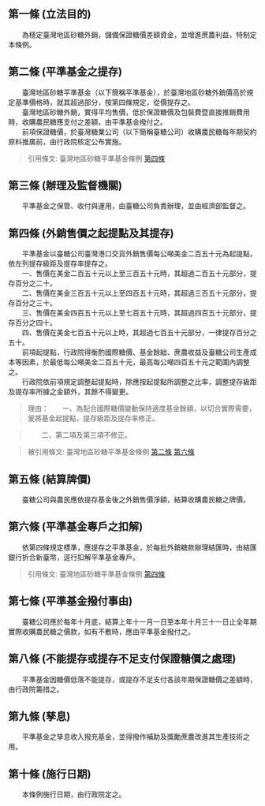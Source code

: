 第一條 (立法目的)
-----------------
　　為穩定臺灣地區砂糖外銷，儲備保證糖價差額資金，並增進蔗農利益，特制定本條例。  


第二條 (平準基金之提存)
-----------------------
　　臺灣地區砂糖平準基金（以下簡稱平準基金），於臺灣地區砂糖外銷價高於規定基準價格時，就其超過部分，按第四條規定，從價提存之。  
　　臺灣地區砂糖外銷，實得平均售價，低於保證糖價及包裝費暨直接推銷費用時，收購農民糖應支付之差額，由平準基金撥付之。  
　　前項保證糖價，於臺灣糖業公司（以下簡稱臺糖公司）收購農民糖每年期契約原料推廣前，由行政院核定公布實施。  
> 引用條文: 臺灣地區砂糖平準基金條例 [第四條](1916#第四條-外銷售價之起提點及其提存)



第三條 (辦理及監督機關)
-----------------------
　　平準基金之保管、收付與運用，由臺糖公司負責辦理，並由經濟部監督之。  


第四條 (外銷售價之起提點及其提存)
---------------------------------
　　平準基金以臺糖公司臺灣港口交貨外銷售價每公噸美金二百五十元為起提點，依左列提存級距及提存率提存之。  
　　一、售價在美金二百五十元以上至三百五十元時，其超過二百五十元部分，提存百分之二十。  
　　二、售價在美金三百五十元以上至四百五十元時，其超過三百五十元部分，提存百分之三十。  
　　三、售價在美金四百五十元以上至七百五十元時，其超過四百五十元部分，提存百分之四十。  
　　四、售價在美金七百五十元以上時，其超過七百五十元部分，一律提存百分之五十。  
　　前項起提點，行政院得衡酌國際糖價、基金餘絀、蔗農收益及臺糖公司生產成本等因素，於最低每公噸美金二百五十元，最高每公噸四百五十元之範圍內調整之。  
　　行政院依前項規定調整起提點時，除應按起提點所調整之比率，調整提存級距及提存率所據之金額外，其餘不得變更。  
> 理由：　　一、為配合國際糖價變動保持適度基金餘額，以切合實際需要，爰將基金起提點，提存級距及提存率修正。

> 　　二、第二項及第三項不修正。

> 被引用條文: 臺灣地區砂糖平準基金條例 [第二條](1916#第二條-平準基金之提存) [第六條](1916#第六條-平準基金專戶之扣解)



第五條 (結算牌價)
-----------------
　　臺糖公司與農民應依提存基金後之外銷售價淨額，結算收購農民糖之牌價。  


第六條 (平準基金專戶之扣解)
---------------------------
　　依第四條規定標準，應提存之平準基金，於每批外銷糖款辦理結匯時，由結匯銀行折合新臺幣，逕行扣解平準基金專戶。  
> 引用條文: 臺灣地區砂糖平準基金條例 [第四條](1916#第四條-外銷售價之起提點及其提存)



第七條 (平準基金撥付事由)
-------------------------
　　臺糖公司應於每年十月底，結算上年十一月一日至本年十月三十一日止全年期實際收購農民糖之價款，如有不敷時，應由平準基金撥付之。  


第八條 (不能提存或提存不足支付保證糖價之處理)
---------------------------------------------
　　平準基金因糖價低落不能提存，或提存不足支付各該年期保證糖價之差額時，由行政院籌措之。  


第九條 (孳息)
-------------
　　平準基金之孳息收入撥充基金，並得撥作補助及獎勵蔗農改進其生產技術之用。  


第十條 (施行日期)
-----------------
　　本條例施行日期，由行政院定之。